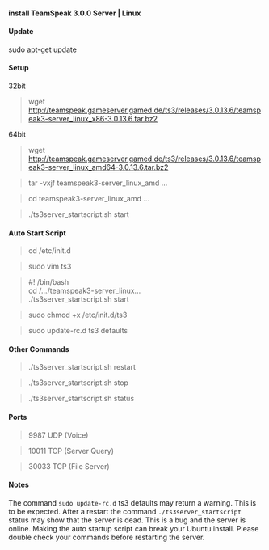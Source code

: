#### install TeamSpeak 3.0.0 Server | Linux


#### Update
sudo apt-get update
 
#### Setup
32bit
> wget http://teamspeak.gameserver.gamed.de/ts3/releases/3.0.13.6/teamspeak3-server_linux_x86-3.0.13.6.tar.bz2

64bit
> wget http://teamspeak.gameserver.gamed.de/ts3/releases/3.0.13.6/teamspeak3-server_linux_amd64-3.0.13.6.tar.bz2

> tar -vxjf teamspeak3-server_linux_amd ...

> cd teamspeak3-server_linux_amd ...

> ./ts3server_startscript.sh start
 
#### Auto Start Script
> cd /etc/init.d

> sudo vim ts3

> \#! /bin/bash<br>
 cd /.../teamspeak3-server_linux...<br>
 ./ts3server_startscript.sh start

> sudo chmod +x /etc/init.d/ts3

> sudo update-rc.d ts3 defaults

 
#### Other Commands
> ./ts3server_startscript.sh restart

> ./ts3server_startscript.sh stop

> ./ts3server_startscript.sh status

 
#### Ports
>9987 UDP (Voice)

>10011 TCP (Server Query)

>30033 TCP (File Server)

 
#### Notes
The command `sudo update-rc.d` ts3 defaults may return a warning. This is to be expected.
After a restart the command `./ts3server_startscript` status may show that the server is dead. This is a bug and the server is online.
Making the auto startup script can break your Ubuntu install. Please double check your commands before restarting the server.
